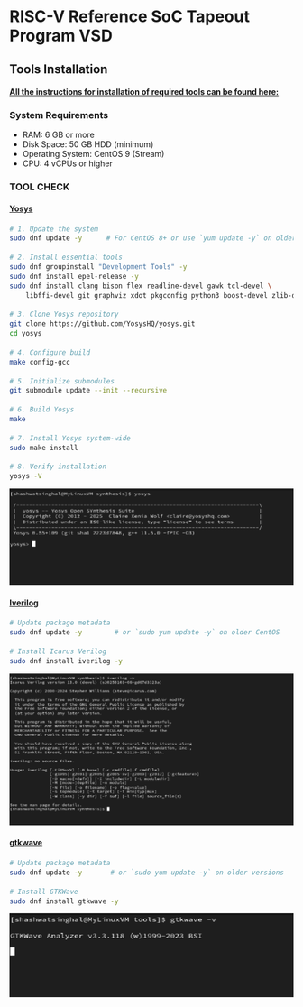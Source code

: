 
# RISC-V Reference SoC Tapeout Program VSD

## Tools Installation

#### <ins>All the instructions for installation of required tools can be found here:</ins>

### **System Requirements**
- RAM: 6 GB or more
- Disk Space: 50 GB HDD (minimum)
- Operating System: CentOS 9 (Stream)
- CPU: 4 vCPUs or higher

### **TOOL CHECK**

#### <ins>**Yosys**</ins>
```bash
# 1. Update the system
sudo dnf update -y      # For CentOS 8+ or use `yum update -y` on older versions

# 2. Install essential tools
sudo dnf groupinstall "Development Tools" -y
sudo dnf install epel-release -y
sudo dnf install clang bison flex readline-devel gawk tcl-devel \
    libffi-devel git graphviz xdot pkgconfig python3 boost-devel zlib-devel -y

# 3. Clone Yosys repository
git clone https://github.com/YosysHQ/yosys.git
cd yosys

# 4. Configure build
make config-gcc

# 5. Initialize submodules
git submodule update --init --recursive

# 6. Build Yosys
make

# 7. Install Yosys system-wide
sudo make install

# 8. Verify installation
yosys -V

```
![Alt Text](https://github.com/ShashwatSinghal123/RISC-V-SOC-TAPEOUT-VSD/blob/main/week0/images/Image_Yosys.png)

#### <ins>**Iverilog**</ins>
```bash
# Update package metadata
sudo dnf update -y        # or `sudo yum update -y` on older CentOS

# Install Icarus Verilog
sudo dnf install iverilog -y

```
![Alt Text](https://github.com/ShashwatSinghal123/RISC-V-SOC-TAPEOUT-VSD/blob/main/week0/images/Image_iverilog.png)

#### <ins>**gtkwave**</ins>
```bash
# Update package metadata
sudo dnf update -y       # or `sudo yum update -y` on older versions

# Install GTKWave
sudo dnf install gtkwave -y

```
![Alt Text](https://github.com/ShashwatSinghal123/RISC-V-SOC-TAPEOUT-VSD/blob/main/week0/images/Image_gtkwave.png)
